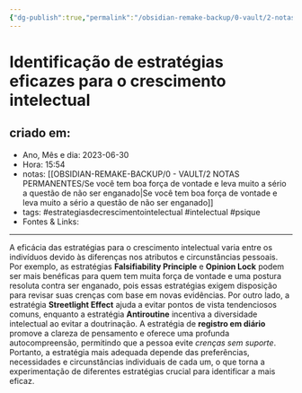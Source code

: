 ```yaml
---
{"dg-publish":true,"permalink":"/obsidian-remake-backup/0-vault/2-notas-permanentes/identificacao-de-estrategias-eficazes-para-o-crescimento-intelectual/","tags":["permanente","estrategiasdecrescimentointelectual","intelectual","psique"],"dgHomeLink":true,"dgShowLocalGraph":true,"dgShowFileTree":true,"dgEnableSearch":true,"noteIcon":""}
---
```


# Identificação de estratégias eficazes para o crescimento intelectual

## criado em: 
-  Ano, Mês e dia: 2023-06-30
- Hora: 15:54
- notas: [[OBSIDIAN-REMAKE-BACKUP/0 - VAULT/2 NOTAS PERMANENTES/Se você tem boa força de vontade e leva muito a sério a questão de não ser enganado\|Se você tem boa força de vontade e leva muito a sério a questão de não ser enganado]]
- tags: #estrategiasdecrescimentointelectual #intelectual #psique 
- Fontes & Links: 
---


A eficácia das estratégias para o crescimento intelectual varia entre os indivíduos devido às diferenças nos atributos e circunstâncias pessoais. Por exemplo, as estratégias **Falsifiability Principle** e **Opinion Lock** podem ser mais benéficas para quem tem muita força de vontade e uma postura resoluta contra ser enganado, pois essas estratégias exigem disposição para revisar suas crenças com base em novas evidências. Por outro lado, a estratégia **Streetlight Effect** ajuda a evitar pontos de vista tendenciosos comuns, enquanto a estratégia **Antiroutine** incentiva a diversidade intelectual ao evitar a doutrinação. A estratégia de **registro em diário** promove a clareza de pensamento e oferece uma profunda autocompreensão, permitindo que a pessoa evite *crenças sem suporte*. Portanto, a estratégia mais adequada depende das preferências, necessidades e circunstâncias individuais de cada um, o que torna a experimentação de diferentes estratégias crucial para identificar a mais eficaz.
